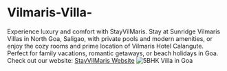 # Vilmaris-Villa-
Experience luxury and comfort with StayVilMaris. Stay at Sunridge Vilmaris Villas in North Goa, Saligao, with private pools and modern amenities, or enjoy the cozy rooms and prime location of Vilmaris Hotel Calangute. Perfect for family vacations, romantic getaways, or beach holidays in Goa.
Check out our website: [StayVilMaris Website](
https://stayvilmaris.com/?utm_source=back&utm_medium=online&utm_id=bisht
)
![5BHK Villa in Goa](https://github.com/user-attachments/assets/da291e37-dd6e-4072-baa0-1770de205f13)
